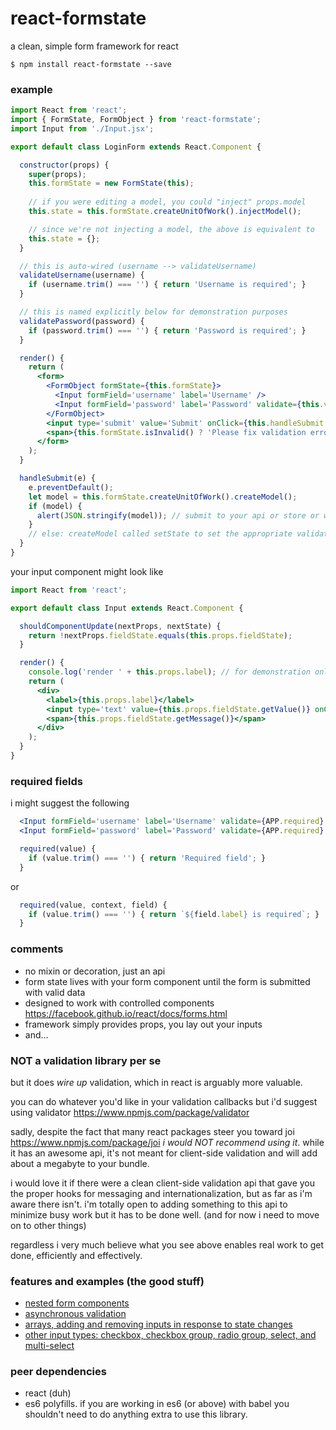 # react-formstate
a clean, simple form framework for react

    $ npm install react-formstate --save

### example

```jsx
import React from 'react';
import { FormState, FormObject } from 'react-formstate';
import Input from './Input.jsx';

export default class LoginForm extends React.Component {

  constructor(props) {
    super(props);
    this.formState = new FormState(this);
    
    // if you were editing a model, you could "inject" props.model
    this.state = this.formState.createUnitOfWork().injectModel();

    // since we're not injecting a model, the above is equivalent to
    this.state = {};
  }

  // this is auto-wired (username --> validateUsername)
  validateUsername(username) {
    if (username.trim() === '') { return 'Username is required'; }
  }

  // this is named explicitly below for demonstration purposes
  validatePassword(password) {
    if (password.trim() === '') { return 'Password is required'; }
  }

  render() {
    return (
      <form>
        <FormObject formState={this.formState}>
          <Input formField='username' label='Username' />
          <Input formField='password' label='Password' validate={this.validatePassword} />
        </FormObject>
        <input type='submit' value='Submit' onClick={this.handleSubmit.bind(this)} />
        <span>{this.formState.isInvalid() ? 'Please fix validation errors' : null}</span>
      </form>
    );
  }

  handleSubmit(e) {
    e.preventDefault();
    let model = this.formState.createUnitOfWork().createModel();
    if (model) {
      alert(JSON.stringify(model)); // submit to your api or store or whatever
    }
    // else: createModel called setState to set the appropriate validation messages
  }
}
```

your input component might look like

```jsx
import React from 'react';

export default class Input extends React.Component {

  shouldComponentUpdate(nextProps, nextState) {
    return !nextProps.fieldState.equals(this.props.fieldState);
  }

  render() {
    console.log('render ' + this.props.label); // for demonstration only
    return (
      <div>
        <label>{this.props.label}</label>
        <input type='text' value={this.props.fieldState.getValue()} onChange={this.props.updateFormState} />
        <span>{this.props.fieldState.getMessage()}</span>
      </div>
    );
  }
}
```

### required fields

i might suggest the following

```jsx
  <Input formField='username' label='Username' validate={APP.required} />
  <Input formField='password' label='Password' validate={APP.required} />
```

```jsx
  required(value) {
    if (value.trim() === '') { return 'Required field'; }
  }
```

or

```jsx
  required(value, context, field) {
    if (value.trim() === '') { return `${field.label} is required`; }
  }
```

### comments

- no mixin or decoration, just an api
- form state lives with your form component until the form is submitted with valid data
- designed to work with controlled components https://facebook.github.io/react/docs/forms.html
- framework simply provides props, you lay out your inputs
- and...

### NOT a validation library per se

but it does *wire up* validation, which in react is arguably more valuable.

you can do whatever you'd like in your validation callbacks but i'd suggest using validator https://www.npmjs.com/package/validator

sadly, despite the fact that many react packages steer you toward joi https://www.npmjs.com/package/joi _i would NOT recommend using it_. while it has an awesome api, it's not meant for client-side validation and will add about a megabyte to your bundle.

i would love it if there were a clean client-side validation api that gave you the proper hooks for messaging and internationalization, but as far as i'm aware there isn't. i'm totally open to adding something to this api to minimize busy work but it has to be done well. (and for now i need to move on to other things)

regardless i very much believe what you see above enables real work to get done, efficiently and effectively.

### features and examples (the good stuff)

- [nested form components](/nestedFormExample.md)
- [asynchronous validation](/asyncExample.md)
- [arrays, adding and removing inputs in response to state changes](/arrayExample.md)
- [other input types: checkbox, checkbox group, radio group, select, and multi-select](/otherInputTypes.md)

### peer dependencies

- react (duh)
- es6 polyfills. if you are working in es6 (or above) with babel you shouldn't need to do anything extra to use this library.
